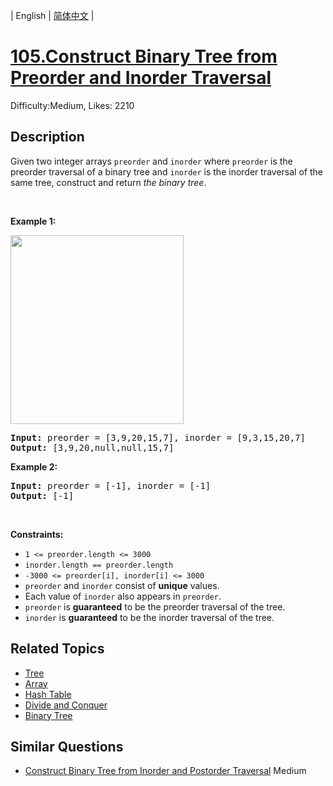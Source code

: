 
| English | [简体中文](README.md) |

# [105.Construct Binary Tree from Preorder and Inorder Traversal](https://leetcode.com/problems/construct-binary-tree-from-preorder-and-inorder-traversal/)
Difficulty:Medium, Likes: 2210

## Description

<p>Given two integer arrays <code>preorder</code> and <code>inorder</code> where <code>preorder</code> is the preorder traversal of a binary tree and <code>inorder</code> is the inorder traversal of the same tree, construct and return <em>the binary tree</em>.</p>

<p>&nbsp;</p>
<p><strong class="example">Example 1:</strong></p>
<img alt="" src="https://assets.leetcode.com/uploads/2021/02/19/tree.jpg" style="width: 277px; height: 302px;" />
<pre>
<strong>Input:</strong> preorder = [3,9,20,15,7], inorder = [9,3,15,20,7]
<strong>Output:</strong> [3,9,20,null,null,15,7]
</pre>

<p><strong class="example">Example 2:</strong></p>

<pre>
<strong>Input:</strong> preorder = [-1], inorder = [-1]
<strong>Output:</strong> [-1]
</pre>

<p>&nbsp;</p>
<p><strong>Constraints:</strong></p>

<ul>
	<li><code>1 &lt;= preorder.length &lt;= 3000</code></li>
	<li><code>inorder.length == preorder.length</code></li>
	<li><code>-3000 &lt;= preorder[i], inorder[i] &lt;= 3000</code></li>
	<li><code>preorder</code> and <code>inorder</code> consist of <strong>unique</strong> values.</li>
	<li>Each value of <code>inorder</code> also appears in <code>preorder</code>.</li>
	<li><code>preorder</code> is <strong>guaranteed</strong> to be the preorder traversal of the tree.</li>
	<li><code>inorder</code> is <strong>guaranteed</strong> to be the inorder traversal of the tree.</li>
</ul>


## Related Topics

- [Tree](https://leetcode.com/tag/tree/)
- [Array](https://leetcode.com/tag/array/)
- [Hash Table](https://leetcode.com/tag/hash-table/)
- [Divide and Conquer](https://leetcode.com/tag/divide-and-conquer/)
- [Binary Tree](https://leetcode.com/tag/binary-tree/)

## Similar Questions

- [Construct Binary Tree from Inorder and Postorder Traversal](../construct-binary-tree-from-inorder-and-postorder-traversal/README_EN.md) Medium 
